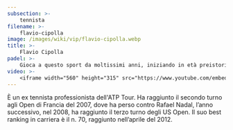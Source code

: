```yaml
---
subsection: >-
    tennista
filename: >-
    flavio-cipolla
image: /images/wiki/vip/flavio-cipolla.webp
title: >-
    Flavio Cipolla
padel: >-
    Gioca a questo sport da moltissimi anni, iniziando in età preistorica del padel italiano al Circolo Canottieri Aniene con i quali giocava la serie A di tennis.
video: >-
    <iframe width="560" height="315" src="https://www.youtube.com/embed/oOTxMatt8lY" title="YouTube video player" frameborder="0" allow="accelerometer; autoplay; clipboard-write; encrypted-media; gyroscope; picture-in-picture" allowfullscreen></iframe>
---
```

È un ex tennista professionista dell'ATP Tour. Ha raggiunto il secondo turno agli Open di Francia del 2007, dove ha perso contro Rafael Nadal, l’anno successivo, nel 2008, ha raggiunto il terzo turno degli US Open. Il suo best ranking in carriera è il n. 70, raggiunto nell’aprile del 2012.